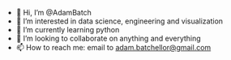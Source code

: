 - 👋 Hi, I’m @AdamBatch
- 👀 I’m interested in data science, engineering and visualization
- 🌱 I’m currently learning python
- 💞️ I’m looking to collaborate on anything and everything
- 📫 How to reach me: email to adam.batchellor@gmail.com

<!---
AdamBatch/AdamBatch is a ✨ special ✨ repository because its `README.md` (this file) appears on your GitHub profile.
You can click the Preview link to take a look at your changes.
--->
